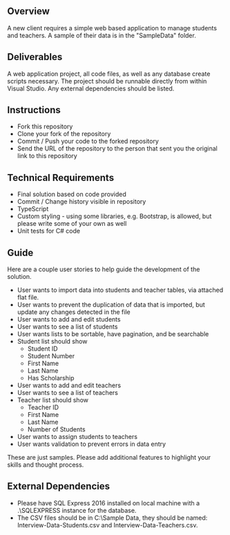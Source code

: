 ## Overview ##
A new client requires a simple web based application to manage students and teachers. A sample of their data is in the "SampleData" folder.

## Deliverables ##
A web application project, all code files, as well as any database create scripts necessary. The project should be runnable directly from within Visual Studio. Any external dependencies should be listed. 

## Instructions ##
- Fork this repository
- Clone your fork of the repository
- Commit / Push your code to the forked repository
- Send the URL of the repository to the person that sent you the original link to this repository


## Technical Requirements ##
- Final solution based on code provided
- Commit / Change history visible in repository
- TypeScript
- Custom styling - using some libraries, e.g. Bootstrap, is allowed, but please write some of your own as well
- Unit tests for C# code

## Guide ##
Here are a couple user stories to help guide the development of the solution. 

- User wants to import data into students and teacher tables, via attached flat file.
- User wants to prevent the duplication of data that is imported, but update any changes detected in the file
- User wants to add and edit students
- User wants to see a list of students
- User wants lists to be sortable, have pagination, and be searchable
- Student list should show
    - Student ID
    - Student Number
    - First Name
    - Last Name
    - Has Scholarship
- User wants to add and edit teachers
- User wants to see a list of teachers
- Teacher list should show
    - Teacher ID
    - First Name
    - Last Name
    - Number of Students
- User wants to assign students to teachers
- User wants validation to prevent errors in data entry

These are just samples. Please add additional features to highlight your skills and thought process.

## External Dependencies ##
- Please have SQL Express 2016 installed on local machine with a .\SQLEXPRESS instance for the database.
- The CSV files should be in C:\Sample Data\, they should be named: Interview-Data-Students.csv and Interview-Data-Teachers.csv.
